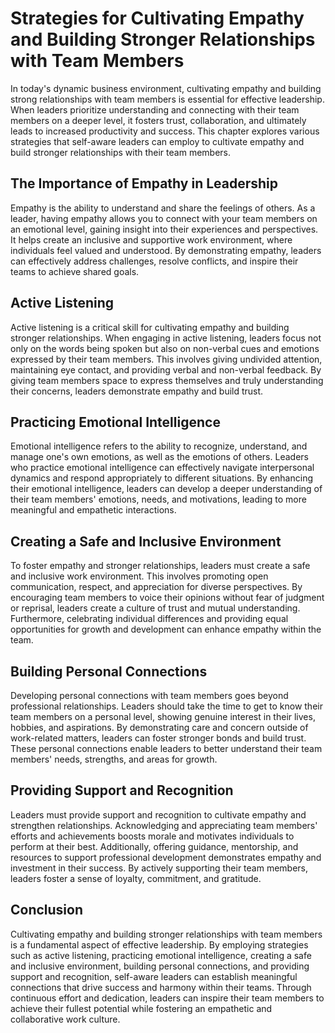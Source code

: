 Strategies for Cultivating Empathy and Building Stronger Relationships with Team Members
=================================================================================================



In today's dynamic business environment, cultivating empathy and building strong relationships with team members is essential for effective leadership. When leaders prioritize understanding and connecting with their team members on a deeper level, it fosters trust, collaboration, and ultimately leads to increased productivity and success. This chapter explores various strategies that self-aware leaders can employ to cultivate empathy and build stronger relationships with their team members.

The Importance of Empathy in Leadership
---------------------------------------

Empathy is the ability to understand and share the feelings of others. As a leader, having empathy allows you to connect with your team members on an emotional level, gaining insight into their experiences and perspectives. It helps create an inclusive and supportive work environment, where individuals feel valued and understood. By demonstrating empathy, leaders can effectively address challenges, resolve conflicts, and inspire their teams to achieve shared goals.

Active Listening
----------------

Active listening is a critical skill for cultivating empathy and building stronger relationships. When engaging in active listening, leaders focus not only on the words being spoken but also on non-verbal cues and emotions expressed by their team members. This involves giving undivided attention, maintaining eye contact, and providing verbal and non-verbal feedback. By giving team members space to express themselves and truly understanding their concerns, leaders demonstrate empathy and build trust.

Practicing Emotional Intelligence
---------------------------------

Emotional intelligence refers to the ability to recognize, understand, and manage one's own emotions, as well as the emotions of others. Leaders who practice emotional intelligence can effectively navigate interpersonal dynamics and respond appropriately to different situations. By enhancing their emotional intelligence, leaders can develop a deeper understanding of their team members' emotions, needs, and motivations, leading to more meaningful and empathetic interactions.

Creating a Safe and Inclusive Environment
-----------------------------------------

To foster empathy and stronger relationships, leaders must create a safe and inclusive work environment. This involves promoting open communication, respect, and appreciation for diverse perspectives. By encouraging team members to voice their opinions without fear of judgment or reprisal, leaders create a culture of trust and mutual understanding. Furthermore, celebrating individual differences and providing equal opportunities for growth and development can enhance empathy within the team.

Building Personal Connections
-----------------------------

Developing personal connections with team members goes beyond professional relationships. Leaders should take the time to get to know their team members on a personal level, showing genuine interest in their lives, hobbies, and aspirations. By demonstrating care and concern outside of work-related matters, leaders can foster stronger bonds and build trust. These personal connections enable leaders to better understand their team members' needs, strengths, and areas for growth.

Providing Support and Recognition
---------------------------------

Leaders must provide support and recognition to cultivate empathy and strengthen relationships. Acknowledging and appreciating team members' efforts and achievements boosts morale and motivates individuals to perform at their best. Additionally, offering guidance, mentorship, and resources to support professional development demonstrates empathy and investment in their success. By actively supporting their team members, leaders foster a sense of loyalty, commitment, and gratitude.

Conclusion
----------

Cultivating empathy and building stronger relationships with team members is a fundamental aspect of effective leadership. By employing strategies such as active listening, practicing emotional intelligence, creating a safe and inclusive environment, building personal connections, and providing support and recognition, self-aware leaders can establish meaningful connections that drive success and harmony within their teams. Through continuous effort and dedication, leaders can inspire their team members to achieve their fullest potential while fostering an empathetic and collaborative work culture.

